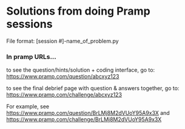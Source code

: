 # Solutions from doing Pramp sessions

File format: [session #]-name_of_problem.py

### In pramp URLs... 
to see the question/hints/solution + coding interface, go to: https://www.pramp.com/question/abcxyz123

to see the final debrief page with question & answers together, go to: https://www.pramp.com/challenge/abcxyz123

For example, see https://www.pramp.com/question/BrLMj8M2dVUoY95A9x3X and
                https://www.pramp.com/challenge/BrLMj8M2dVUoY95A9x3X